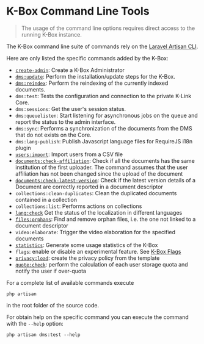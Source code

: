 # K-Box Command Line Tools

> The usage of the command line options requires direct access to the running 
> K-Box instance.


The K-Box command line suite of commands rely on the [Laravel Artisan CLI](https://laravel.com/docs/5.2/artisan).

Here are only listed the specific commands added by the K-Box:

- [`create-admin`](./create-admin.md): Create a K-Box Administrator
- [`dms:update`](./update-command.md): Perform the installation/update steps for the 
  K-Box.
- [`dms:reindex`](./reindex-command.md): Perform the reindexing of the currently 
  indexed documents.
- `dms:test`: Tests the configuration and connection to the private K-Link Core.
- `dms:sessions`: Get the user's session status.
- `dms:queuelisten`: Start listening for asynchronous jobs on the queue and report the status 
  to the admin interface.
- `dms:sync`: Performs a synchronization of the documents from the DMS that do not 
  exists on the Core.
- `dms:lang-publish`: Publish Javascript language files for RequireJS i18n plugin
- [`users:import`](./user-import-command.md): Import users from a CSV file
- [`documents:check-affiliation`](./documents-check-affiliation.md): Check if all the 
  documents has the same institution of the first uploader. The command assumes that 
  the user affiliation has not been changed since the upload of the document
- [`documents:check-latest-version`](./documents-check-latest-version.md): Check if 
  the latest version details of a Document are correctly reported in a document descriptor
- `collections:clean-duplicates`: Clean the duplicated documents contained in a collection
- `collections:list`: Performs actions on collections
- [`lang:check`](./lang-check.md) Get the status of the localization in different languages
- [`files:orphans`](./files-orphans.md): Find and remove orphan files, i.e. the one not linked
  to a document descriptor
- `video:elaborate`: Trigger the video elaboration for the specified documents
- [`statistics`](./statistics-command.md): Generate some usage statistics of the K-Box
- `flags`: enable or disable an experimental feature. See [K-Box Flags](../flags.md)
- [`privacy:load`](./privacy-load.md): create the privacy policy from the template
- [`quote:check`](./quote-check.md): perform the calculation of each user storage quota and notify the user if over-quota

For a complete list of available commands execute

```
php artisan
```

in the root folder of the source code.

For obtain help on the specific command you can execute the command with the `--help` option:

```
php artisan dms:test --help
```
